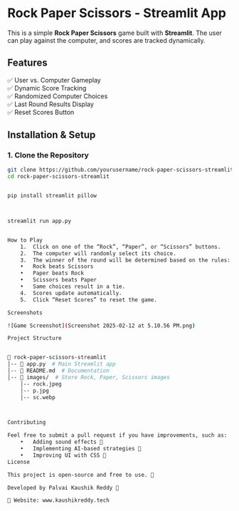 # Rock Paper Scissors - Streamlit App  

This is a simple **Rock Paper Scissors** game built with **Streamlit**. The user can play against the computer, and scores are tracked dynamically.  

## Features  
✅ User vs. Computer Gameplay  
✅ Dynamic Score Tracking  
✅ Randomized Computer Choices  
✅ Last Round Results Display  
✅ Reset Scores Button  

## Installation & Setup  

### 1. Clone the Repository  
```bash
git clone https://github.com/yourusername/rock-paper-scissors-streamlit.git
cd rock-paper-scissors-streamlit


pip install streamlit pillow



streamlit run app.py


How to Play
	1.	Click on one of the “Rock”, “Paper”, or “Scissors” buttons.
	2.	The computer will randomly select its choice.
	3.	The winner of the round will be determined based on the rules:
	•	Rock beats Scissors
	•	Paper beats Rock
	•	Scissors beats Paper
	•	Same choices result in a tie.
	4.	Scores update automatically.
	5.	Click “Reset Scores” to reset the game.

Screenshots

![Game Screenshot](Screenshot 2025-02-12 at 5.10.56 PM.png)

Project Structure


📂 rock-paper-scissors-streamlit
│-- 📄 app.py  # Main Streamlit app
│-- 📄 README.md  # Documentation
│-- 📂 images/  # Store Rock, Paper, Scissors images
    │-- rock.jpeg
    │-- p.jpg
    │-- sc.webp



Contributing

Feel free to submit a pull request if you have improvements, such as:
	•	Adding sound effects 🎵
	•	Implementing AI-based strategies 🤖
	•	Improving UI with CSS 🎨
License

This project is open-source and free to use. 🚀

Developed by Palvai Kaushik Reddy 🎉

🔗 Website: www.kaushikreddy.tech
